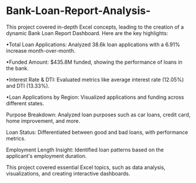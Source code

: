 # Bank-Loan-Report-Analysis-

This project covered in-depth Excel concepts, leading to the creation of a dynamic Bank Loan Report Dashboard. 
Here are the key highlights:

•Total Loan Applications: Analyzed 38.6k 
  loan applications with a 6.91% increase
  month-over-month.

•Funded Amount: $435.8M funded, showing
  the performance of loans in the bank.

•Interest Rate & DTI: Evaluated metrics like
  average interest rate (12.05%) and DTI
  (13.33%).

•Loan Applications by Region: Visualized
 applications and funding across different
  states.

Purpose Breakdown: Analyzed loan purposes such as car loans, credit card, home improvement, and more.

Loan Status: Differentiated between good and bad loans, with performance metrics.

Employment Length Insight: Identified loan patterns based on the applicant's employment duration.

This project covered essential Excel topics, such as data analysis, visualizations, and creating interactive dashboards.
